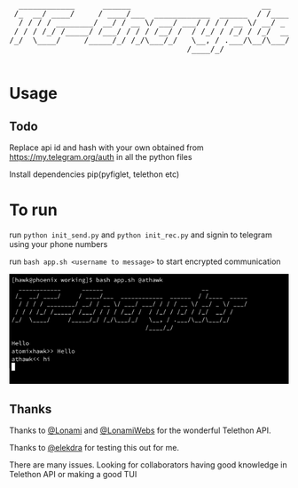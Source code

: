 <pre>
  ____________      ______                            __           
 /_  __/ ____/     / ____/___  ____________  ______  / /____  _____
  / / / / ________/ __/ / __ \/ ___/ ___/ / / / __ \/ __/ _ \/ ___/
 / / / /_/ /_____/ /___/ / / / /__/ /  / /_/ / /_/ / /_/  __/ /    
/_/  \____/     /_____/_/ /_/\___/_/   \__, / .___/\__/\___/_/     
                                      /____/_/                    
  </pre>
  
 # Usage
 ## Todo
 
 Replace api id and hash with your own obtained from https://my.telegram.org/auth in all the python files
 
 Install dependencies pip(pyfiglet, telethon etc)
 
 # To run
 
 run `python init_send.py` and `python init_rec.py` and signin to telegram using your phone numbers
 
 run `bash app.sh <username to message>` to start encrypted communication

<img src="ex.png" alt="Example">

## Thanks

Thanks to <a href=https://github.com/lonami>@Lonami</a> and <a href=https://github.com/LonamiWebs>@LonamiWebs</a> for the wonderful Telethon API.

Thanks to <a href=https://github.com/elekdra>@elekdra</a> for testing this out for me.

There are many issues. Looking for collaborators having good knowledge in Telethon API or making a good TUI
